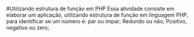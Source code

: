 #Utilizando estrutura de função em PHP
Essa atividade consiste em elaborar um aplicação, utilizando estrutura de função em linguagem PHP, para identificar se um número é:  par ou ímpar; Redondo ou não; Positivo, negativo ou zero;
